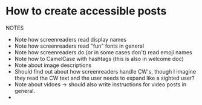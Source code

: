 # How to create accessible posts

NOTES
- Note how screenreaders read display names
- Note how screenreaders read "fun" fonts in general
- Note how screenreaders do (or in some cases don't) read emoji
  names
- Note how to CamelCase with hashtags (this is also in welcome
  doc)
- Note about image descriptions
- Should find out about how screenreaders handle CW's, though I
  imagine they read the CW text and the user needs to expand like
  a sighted user?
- Note about vidoes -> should also write instructions for video
  posts in general.
- 
